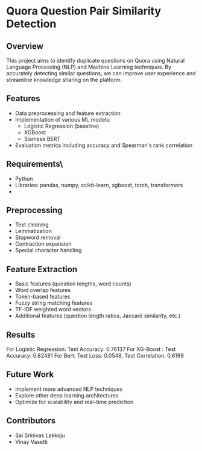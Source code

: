 # Quora Question Pair Similarity Detection

## Overview

This project aims to identify duplicate questions on Quora using Natural Language Processing (NLP) and Machine Learning techniques. By accurately detecting similar questions, we can improve user experience and streamline knowledge sharing on the platform.

## Features

- Data preprocessing and feature extraction
- Implementation of various ML models:
  - Logistic Regression (baseline)
  - XGBoost
  - Siamese BERT
- Evaluation metrics including accuracy and Spearman's rank correlation

## Requirements\
- Python
- Libraries: pandas, numpy, scikit-learn, xgboost, torch, transformers
- 
## Preprocessing
- Text cleaning
- Lemmatization
- Stopword removal
- Contraction expansion
- Special character handling

## Feature Extraction
- Basic features (question lengths, word counts)
- Word overlap features
- Token-based features
- Fuzzy string matching features
- TF-IDF weighted word vectors
- Additional features (question length ratios, Jaccard similarity, etc.)
  
## Results
For Logistic Regression: Test Accuracy: 0.76137
For XG-Boost : Test Accuracy: 0.82481
For Bert: Test Loss: 0.0548, Test Correlation: 0.6199

## Future Work

- Implement more advanced NLP techniques
- Explore other deep learning architectures
- Optimize for scalability and real-time prediction

## Contributors

- Sai Srinivas Lakkoju
- Vinay Vasetti

